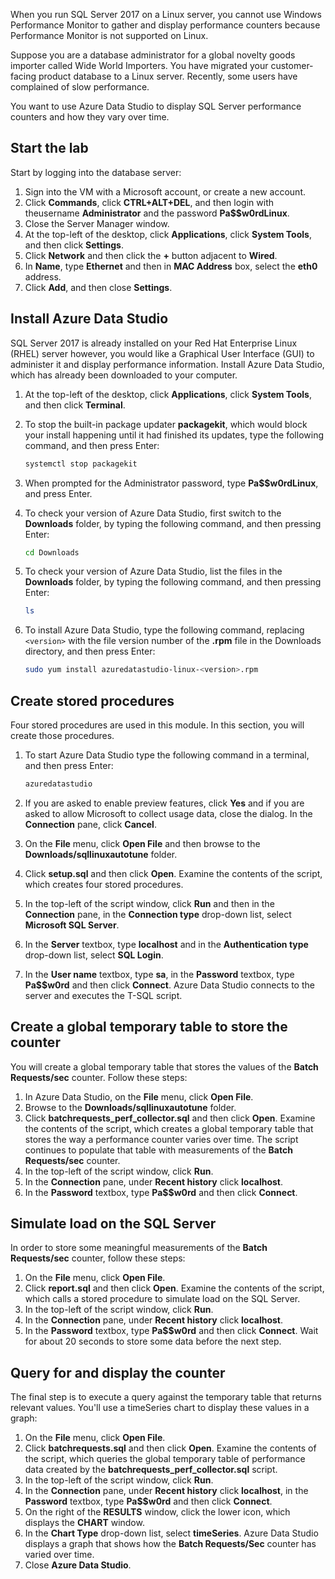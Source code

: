 When you run SQL Server 2017 on a Linux server, you cannot use Windows Performance Monitor to gather and display performance counters because Performance Monitor is not supported on Linux.

Suppose you are a database administrator for a global novelty goods importer called Wide World Importers. You have migrated your customer-facing product database to a Linux server. Recently, some users have complained of slow performance.

You want to use Azure Data Studio to display SQL Server performance counters and how they vary over time.

## Start the lab

Start by logging into the database server:

<!--YAML added to connect to https://labondemand.com/AuthenticatedLaunch/46511?providerId=4 -->
1. Sign into the VM with a Microsoft account, or create a new account.
1. Click **Commands**, click **CTRL+ALT+DEL**, and then login with theusername **Administrator** and the password **Pa$$w0rdLinux**.
1. Close the Server Manager window.
1. At the top-left of the desktop, click **Applications**, click **System Tools**, and then click **Settings**.
1. Click **Network** and then click the **+** button adjacent to **Wired**.
1. In **Name**, type **Ethernet** and then in **MAC Address** box, select the **eth0** address.
1. Click **Add**, and then close **Settings**.

## Install Azure Data Studio

SQL Server 2017 is already installed on your Red Hat Enterprise Linux (RHEL) server however, you would like a Graphical User Interface (GUI) to administer it and display performance information. Install Azure Data Studio, which has already been downloaded to your computer.

1. At the top-left of the desktop, click **Applications**, click **System Tools**, and then click **Terminal**.
1. To stop the built-in package updater **packagekit**, which would block your install happening until it had finished its updates, type the following command, and then press Enter:

    ```bash
    systemctl stop packagekit
    ```

1. When prompted for the Administrator password, type **Pa$$w0rdLinux**, and press Enter.
1. To check your version of Azure Data Studio, first switch to the **Downloads** folder, by typing the following command, and then pressing Enter:

    ```bash
    cd Downloads
    ```

1. To check your version of Azure Data Studio, list the files in the **Downloads** folder, by typing the following command, and then pressing Enter:

    ```bash
    ls
    ```

1. To install Azure Data Studio, type the following command, replacing `<version>` with the file version number of the **.rpm** file in the Downloads directory, and then press Enter:

    ```bash
    sudo yum install azuredatastudio-linux-<version>.rpm
    ```

## Create stored procedures

Four stored procedures are used in this module. In this section, you will create those procedures.

1. To start Azure Data Studio type the following command in a terminal, and then press Enter:

    ```bash
    azuredatastudio
    ```

1. If you are asked to enable preview features, click **Yes** and if you are asked to allow Microsoft to collect usage data, close the dialog. In the **Connection** pane, click **Cancel**.
1. On the **File** menu, click **Open File** and then browse to the **Downloads/sqllinuxautotune** folder.
1. Click **setup.sql** and then click **Open**. Examine the contents of the script, which creates four stored procedures.
1. In the top-left of the script window, click **Run** and then in the **Connection** pane, in the **Connection type** drop-down list, select **Microsoft SQL Server**.
1. In the **Server** textbox, type **localhost** and in the **Authentication type** drop-down list, select **SQL Login**.
1. In the **User name** textbox, type **sa**, in the **Password** textbox, type **Pa$$w0rd** and then click **Connect**. Azure Data Studio connects to the server and executes the T-SQL script.

## Create a global temporary table to store the counter

You will create a global temporary table that stores the values of the **Batch Requests/sec** counter. Follow these steps:

1. In Azure Data Studio, on the **File** menu, click **Open File**.
1. Browse to the **Downloads/sqllinuxautotune** folder.
1. Click **batchrequests_perf_collector.sql** and then click **Open**. Examine the contents of the script, which creates a global temporary table that stores the way a performance counter varies over time. The script continues to populate that table with measurements of the **Batch Requests/sec** counter.
1. In the top-left of the script window, click **Run**.
1. In the **Connection** pane, under **Recent history** click **localhost**.
1. In the **Password** textbox, type **Pa$$w0rd** and then click **Connect**.

## Simulate load on the SQL Server

In order to store some meaningful measurements of the **Batch Requests/sec** counter, follow these steps:

1. On the **File** menu, click **Open File**.
1. Click **report.sql** and then click **Open**. Examine the contents of the script, which calls a stored procedure to simulate load on the SQL Server.
1. In the top-left of the script window, click **Run**.
1. In the **Connection** pane, under **Recent history** click **localhost**.
1. In the **Password** textbox, type **Pa$$w0rd** and then click **Connect**. Wait for about 20 seconds to store some data before the next step.

## Query for and display the counter

The final step is to execute a query against the temporary table that returns relevant values. You'll use a timeSeries chart to display these values in a graph:

1. On the **File** menu, click **Open File**.
1. Click **batchrequests.sql** and then click **Open**. Examine the contents of the script, which queries the global temporary table of performance data created by the **batchrequests_perf_collector.sql** script.
1. In the top-left of the script window, click **Run**.
1. In the **Connection** pane, under **Recent history** click **localhost**, in the **Password** textbox, type **Pa$$w0rd** and then click **Connect**.
1. On the right of the **RESULTS** window, click the lower icon, which displays the **CHART** window.
1. In the **Chart Type** drop-down list, select **timeSeries**. Azure Data Studio displays a graph that shows how the **Batch Requests/Sec** counter has varied over time.
1. Close **Azure Data Studio**.